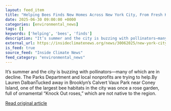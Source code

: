 ```yaml
---
layout: feed_item
title: "Helping Bees Finds New Homes Across New York City, From Fresh Kills to Street Planters"
date: 2025-06-30 09:00:00 +0000
categories: [environmental_news]
tags: []
keywords: ['helping', 'bees', 'finds']
description: "It’s summer and the city is buzzing with pollinators—many of which are in decline"
external_url: https://insideclimatenews.org/news/30062025/new-york-city-bee-habitats/
is_feed: true
source_feed: "Inside Climate News"
feed_category: "environmental_news"
---
```


It’s summer and the city is buzzing with pollinators—many of which are in decline. The Parks Department and local nonprofits are trying to help.By Lauren DalbanTucked away in Brooklyn’s Calvert Vaux Park near Coney Island, one of the largest bee habitats in the city was once a rose garden, full of ornamental “Knock Out roses,” which are not native to the region.

[Read original article](https://insideclimatenews.org/news/30062025/new-york-city-bee-habitats/)
